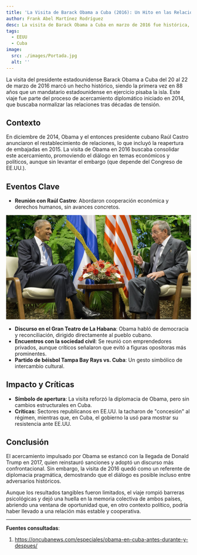 ```yaml
---
title: 'La Visita de Barack Obama a Cuba (2016): Un Hito en las Relaciones Bilaterales'
author: Frank Abel Martínez Rodríguez
desc: La visita de Barack Obama a Cuba en marzo de 2016 fue histórica, marcando el primer viaje de un presidente estadounidense en ejercicio a la isla en casi 90 años
tags:
  - EEUU
  - Cuba
image:
  src: ./images/Portada.jpg
  alt: ''
---
```


La visita del presidente estadounidense Barack Obama a Cuba del 20 al 22 de marzo de 2016 marcó un hecho histórico, siendo la primera vez en 88 años que un mandatario estadounidense en ejercicio pisaba la isla. Este viaje fue parte del proceso de acercamiento diplomático iniciado en 2014, que buscaba normalizar las relaciones tras décadas de tensión.

## Contexto

En diciembre de 2014, Obama y el entonces presidente cubano Raúl Castro anunciaron el restablecimiento de relaciones, lo que incluyó la reapertura de embajadas en 2015. La visita de Obama en 2016 buscaba consolidar este acercamiento, promoviendo el diálogo en temas económicos y políticos, aunque sin levantar el embargo (que depende del Congreso de EE.UU.).

## Eventos Clave

- **Reunión con Raúl Castro**: Abordaron cooperación económica y derechos humanos, sin avances concretos.

![Reunión entre Obama y Raúl Castro](./images/Foto_1.jpg)

- **Discurso en el Gran Teatro de La Habana**: Obama habló de democracia y reconciliación, dirigido directamente al pueblo cubano.
- **Encuentros con la sociedad civil**: Se reunió con emprendedores privados, aunque críticos señalaron que evitó a figuras opositoras más prominentes.
- **Partido de béisbol Tampa Bay Rays vs. Cuba**: Un gesto simbólico de intercambio cultural.

## Impacto y Críticas

- **Símbolo de apertura**: La visita reforzó la diplomacia de Obama, pero sin cambios estructurales en Cuba.
- **Críticas**: Sectores republicanos en EE.UU. la tacharon de "concesión" al régimen, mientras que, en Cuba, el gobierno la usó para mostrar su resistencia ante EE.UU.

## Conclusión

El acercamiento impulsado por Obama se estancó con la llegada de Donald Trump en 2017, quien reinstauró sanciones y adoptó un discurso más confrontacional. Sin embargo, la visita de 2016 quedó como un referente de diplomacia pragmática, demostrando que el diálogo es posible incluso entre adversarios históricos.

Aunque los resultados tangibles fueron limitados, el viaje rompió barreras psicológicas y dejó una huella en la memoria colectiva de ambos países, abriendo una ventana de oportunidad que, en otro contexto político, podría haber llevado a una relación más estable y cooperativa.

---

**Fuentes consultadas**:

1. https://oncubanews.com/especiales/obama-en-cuba-antes-durante-y-despues/
